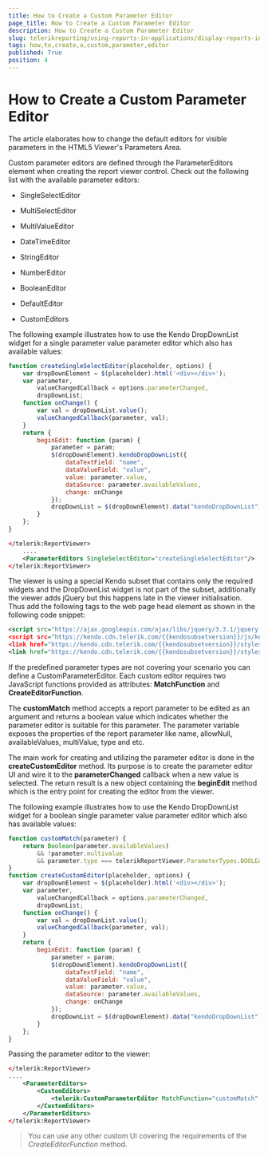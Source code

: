 ```yaml
---
title: How to Create a Custom Parameter Editor
page_title: How to Create a Custom Parameter Editor 
description: How to Create a Custom Parameter Editor
slug: telerikreporting/using-reports-in-applications/display-reports-in-applications/web-application/html5-asp.net-web-forms-report-viewer/customizing/how-to-create-a-custom-parameter-editor
tags: how,to,create,a,custom,parameter,editor
published: True
position: 4
---
```


# How to Create a Custom Parameter Editor

The article elaborates how to change the default editors for visible parameters in the HTML5 Viewer's Parameters Area. 

Custom parameter editors are defined through the ParameterEditors element when creating the report viewer control. Check out the following list with the available parameter editors: 

* SingleSelectEditor 

* MultiSelectEditor 

* MultiValueEditor 

* DateTimeEditor 
 
* StringEditor 
 
* NumberEditor 
 
* BooleanEditor 
 
* DefaultEditor 
 
* CustomEditors 

The following example illustrates how to use the Kendo DropDownList widget for a single parameter value parameter editor which also has available values: 

````JavaScript
function createSingleSelectEditor(placeholder, options) {
	var dropDownElement = $(placeholder).html('<div></div>');
	var parameter,
		valueChangedCallback = options.parameterChanged,
		dropDownList;
	function onChange() {
		var val = dropDownList.value();
		valueChangedCallback(parameter, val);
	}
	return {
		beginEdit: function (param) {
			parameter = param;
			$(dropDownElement).kendoDropDownList({
				dataTextField: "name",
				dataValueField: "value",
				value: parameter.value,
				dataSource: parameter.availableValues,
				change: onChange
			});
			dropDownList = $(dropDownElement).data("kendoDropDownList");
		}
	};
}
````
````XML
</telerik:ReportViewer>
	....
	<ParameterEditors SingleSelectEditor="createSingleSelectEditor"/>
</telerik:ReportViewer>
````


The viewer is using a special Kendo subset that contains only the required widgets and the DropDownList widget is not part of the subset, additionally the viewer adds jQuery but this happens late in the viewer initialisation. Thus add the following tags to the web page head element as shown in the following code snippet: 

````XML
<script src="https://ajax.googleapis.com/ajax/libs/jquery/3.3.1/jquery.min.js" /script>
<script src="https://kendo.cdn.telerik.com/{{kendosubsetversion}}/js/kendo.all.min.js" /script>
<link href="https://kendo.cdn.telerik.com/{{kendosubsetversion}}/styles/kendo.common.min.css" rel="stylesheet" id="commonCss" />
<link href="https://kendo.cdn.telerik.com/{{kendosubsetversion}}/styles/kendo.blueopal.min.css" rel="stylesheet" id="skinCss" />
````


If the predefined parameter types are not covering your scenario you can define a CustomParameterEditor. Each custom editor requires two JavaScript functions provided as attributes: __MatchFunction__ and __CreateEditorFunction__. 

The __customMatch__ method accepts a report parameter to be edited as an argument and returns a boolean value which indicates whether the parameter editor is suitable for this parameter. The parameter variable exposes the properties of the report parameter like name, allowNull, availableValues, multiValue, type and etc. 

The main work for creating and utilizing the parameter editor is done in the __createCustomEditor__ method. Its purpose is to create the parameter editor UI and wire it to the __parameterChanged__ callback when a new value is selected. The return result is a new object containing the __beginEdit__ method which is the entry point for creating the editor from the viewer. 

The following example illustrates how to use the Kendo DropDownList widget for a boolean single parameter value parameter editor which also has available values: 

````JavaScript
function customMatch(parameter) {
	return Boolean(parameter.availableValues)
		&& !parameter.multivalue
		&& parameter.type === telerikReportViewer.ParameterTypes.BOOLEAN;
}
function createCustomEditor(placeholder, options) {
	var dropDownElement = $(placeholder).html('<div></div>');
	var parameter,
		valueChangedCallback = options.parameterChanged,
		dropDownList;
	function onChange() {
		var val = dropDownList.value();
		valueChangedCallback(parameter, val);
	}
	return {
		beginEdit: function (param) {
			parameter = param;
			$(dropDownElement).kendoDropDownList({
				dataTextField: "name",
				dataValueField: "value",
				value: parameter.value,
				dataSource: parameter.availableValues,
				change: onChange
			});
			dropDownList = $(dropDownElement).data("kendoDropDownList");
		}
	};
}
````


Passing the parameter editor to the viewer: 

````XML
</telerik:ReportViewer>
....
	<ParameterEditors>
		<CustomEditors>
			<telerik:CustomParameterEditor MatchFunction="customMatch" CreateEditorFunction="createCustomEditor"></telerik:CustomParameterEditor>
		</CustomEditors>
	</ParameterEditors>
</telerik:ReportViewer>
````


> You can use any other custom UI covering the requirements of the _CreateEditorFunction_ method. 
